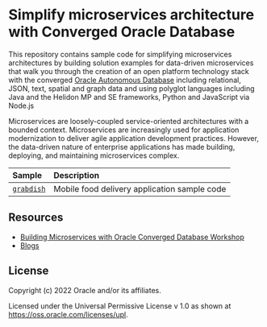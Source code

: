# Simplify microservices architecture with Converged Oracle Database

This repository contains sample code for simplifying microservices architectures
by building solution examples for data-driven microservices that walk you through
the creation of an open platform technology stack with the converged
[Oracle Autonomous Database][ATP] including relational, JSON, text, spatial and
graph data and using polyglot languages including Java and the Helidon MP and SE
frameworks, Python and JavaScript via Node.js

Microservices are loosely-coupled service-oriented architectures with a bounded
context. Microservices are increasingly used for application modernization to
deliver agile application development practices. However, the data-driven nature
of enterprise applications has made building, deploying, and maintaining
microservices complex.

| Sample | Description |
| :----- | :---------- |
| [`grabdish`](./grabdish) | Mobile food delivery application sample code |

## Resources

* [Building Microservices with Oracle Converged Database Workshop][Workshop]
* [Blogs][Blogs]


## License

Copyright (c) 2022 Oracle and/or its affiliates.

Licensed under the Universal Permissive License v 1.0 as shown at <https://oss.oracle.com/licenses/upl>.

[ATP]: https://docs.oracle.com/en/cloud/paas/autonomous-database/index.html
[LiveLabs]: https://apexapps.oracle.com/pls/apex/f?p=133:1
[Workshops]: https://apexapps.oracle.com/pls/apex/dbpm/r/livelabs/livelabs-workshop-cards?p100_role=12&p100_focus_area=35&me=126
[DRC]: https://developer.oracle.com
[Workshop]: https://bit.ly/simplifymicroservices
[Blogs]: https://blogs.oracle.com/developers/authors/Blog-Author/CORE18EB69239F2845558809929771DB8EFA/paulparkinson
